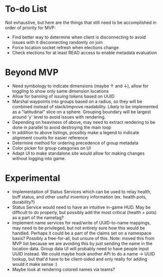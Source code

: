 # To-do List
Not exhaustive, but here are the things that still need to be accomplished in order of priority for MVP:

- Find better way to determine when client is disconnecting to avoid issues with it disconnecting randomly on join
- Force location socket refresh when elections change
- Check elections for at least READ access to enable metadata evaluation

# Beyond MVP
- Need symbology to indicate dimensions (maybe ↑ and ↓), allow for toggling to show only same dimension locations
- Allow for banning of issuing tokens based on UUID
- Marshal waypoints into groups based on a radius, so they will be combined instead of stack/improve readability. Likely
  to be implemented as a "latitudinal" slice on a sphere. Grouping boundary will be largest around 'y' level to avoid
  issues with rendering.
- Depending on heaviness of above, may need to extract rendering to be done in parallel to avoid destroying the main loop
- In addition to above listings, possibly make a legend to indicate alignment counts for easier reference
- Determine method for ordering precedence of group metadata
- Color picker for group categories on UI
- Adapt UI to make standalone site would allow for making changes without logging into game.

# Experimental
- Implementation of Status Services which can be used to relay health, buff status, and other useful inventory
  information (ex. health pots, durability?)
- Status Service would need to have an intuitive in-game HUD. May be difficult to do properly, but possibly add
  the most critical (health + pots) as a part of the nametag?
- Implement name services for read/write of UUID-to-name mappings, may need to be privileged, but not entirely sure how
  this would be handled. Perhaps it could be a part of the claims set on a namespace basis? Possibly a free-for-all, but
  unsure of this. Note: moved this from MVP list because we are avoiding this by just sending the name in the location
  data. Group data UI will probably need to have people input UUID instead. We could maybe hook another API to do a
  name -> UUID lookup, but that'd have to be client-sided and only really for adding would it make sense :)
- Maybe look at rendering colored names via teams?
